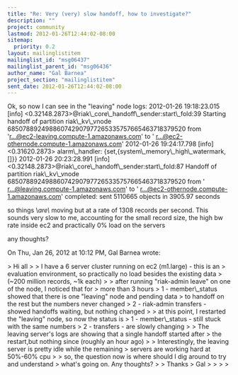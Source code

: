 ```yaml
---
title: "Re: Very (very) slow handoff, how to investigate?"
description: ""
project: community
lastmod: 2012-01-26T12:44:02-08:00
sitemap:
  priority: 0.2
layout: mailinglistitem
mailinglist_id: "msg06437"
mailinglist_parent_id: "msg06436"
author_name: "Gal Barnea"
project_section: "mailinglistitem"
sent_date: 2012-01-26T12:44:02-08:00
---
```



Ok, so now I can see in the "leaving" node logs:
2012-01-26 19:18:23.015 [info]
&lt;0.32148.2873&gt;@riak\\_core\\_handoff\\_sender:start\\_fold:39 Starting handoff of
partition riak\\_kv\\_vnode 685078892498860742907977265335757665463718379520
from 'r...@ec2-leaving.compute-1.amazonaws.com' to '
r...@ec2-othernode.compute-1.amazonaws.com'
2012-01-26 19:24:17.798 [info] &lt;0.31620.2873&gt; alarm\\_handler:
{set,{system\\_memory\\_high\\_watermark,[]}}
2012-01-26 20:23:28.991 [info]
&lt;0.32148.2873&gt;@riak\\_core\\_handoff\\_sender:start\\_fold:87 Handoff of partition
riak\\_kv\\_vnode 685078892498860742907977265335757665463718379520 from '
r...@leaving.compute-1.amazonaws.com' to '
r...@ec2-othernode.compute-1.amazonaws.com' completed: sent 5110665 objects
in 3905.97 seconds

so things \\*are\\* moving but at a rate of 1308 records per second.
This sounds very slow to me, accounting for the small record size, the high
bw rate inside ec2 and practically 0% load on the servers

any thoughts?

On Thu, Jan 26, 2012 at 10:12 PM, Gal Barnea  wrote:

&gt; Hi all
&gt;
&gt; I have a 6 server cluster running on ec2 (m1.large) - this is an
&gt; evaluation environment, so practically no load besides the existing data
&gt; (~200 million records, ~1k each)
&gt;
&gt; after running "riak-admin leave" on one of the node, I noticed that for
&gt; more than 3 hours
&gt; 1 - member\\_status showed that there is one "leaving" node and pending data
&gt; to handoff on the rest but the numbers never changed
&gt; 2 - riak-admin transfers - showed handoffs waiting, but nothing changed
&gt;
&gt; at this point, I restarted the "leaving" node, so now the status is
&gt; 1 - member\\_status - still stuck with the same numbers
&gt; 2 - transfers - are slowly changing
&gt;
&gt; The leaving server's logs are showing that a single handoff started after
&gt; the restart,but nothing since (roughly an hour ago)
&gt;
&gt; Interestingly, the leaving server is pretty idle while the remaining
&gt; servers are working hard at 50%-60% cpu
&gt;
&gt; so, the question now is where should I dig around to try and understand
&gt; what's going on. Any thoughts?
&gt;
&gt; Thanks
&gt; Gal
&gt;
&gt;
&gt;
&gt;
